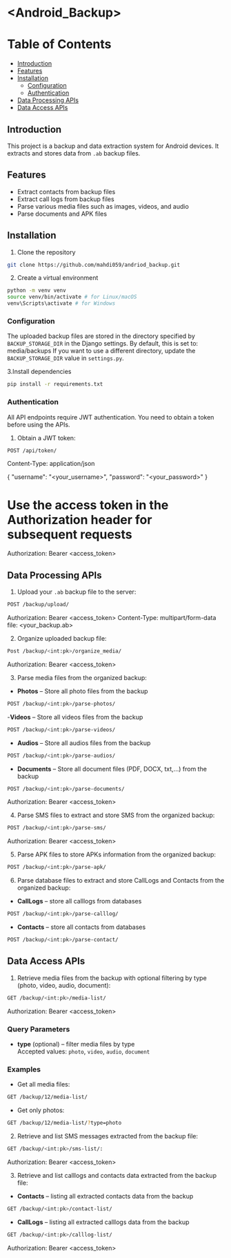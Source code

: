 # <Android_Backup>


# Table of Contents

- [Introduction](#introduction)
- [Features](#features)
- [Installation](#installation)
  - [Configuration](#configuration)
  - [Authentication](#authentication)
- [Data Processing APIs](#data-processing-apis)
- [Data Access APIs](#data-access-apis)


## Introduction
This project is a backup and data extraction system for Android devices. It extracts and stores data from  `.ab` backup files.

## Features
- Extract contacts from backup files
- Extract call logs from backup files
- Parse various media files such as images, videos, and audio
- Parse documents and APK files

## Installation
1. Clone the repository
```bash
git clone https://github.com/mahdi059/andriod_backup.git
```
2. Create a virtual environment
```bash 
python -m venv venv
source venv/bin/activate # for Linux/macOS
venv\Scripts\activate # for Windows
```

### Configuration

The uploaded backup files are stored in the directory specified by `BACKUP_STORAGE_DIR` in the Django settings. By default, this is set to: media/backups
If you want to use a different directory, update the `BACKUP_STORAGE_DIR` value in `settings.py`.

3.Install dependencies
```bash
pip install -r requirements.txt
```

### Authentication

All API endpoints require JWT authentication. You need to obtain a token before using the APIs.

1. Obtain a JWT token:
```bash
POST /api/token/
```
Content-Type: application/json

{
  "username": "<your_username>",
  "password": "<your_password>"
}

# Use the access token in the Authorization header for subsequent requests
Authorization: Bearer <access_token>


## Data Processing APIs


1. Upload your `.ab` backup file to the server:
```bash
POST /backup/upload/
```
Authorization: Bearer <access_token>
Content-Type: multipart/form-data
file: <your_backup.ab>


2. Organize uploaded backup file:
```bash
Post /backup/<int:pk>/organize_media/
```
Authorization: Bearer <access_token>


3. Parse media files from the organized backup:

- **Photos** – Store all photo files from the backup
```bash
POST /backup/<int:pk>/parse-photos/
```

-**Videos** – Store all videos files from the backup
```bash
POST /backup/<int:pk>/parse-videos/
```

- **Audios** – Store all audios files from the backup
```bash
POST /backup/<int:pk>/parse-audios/
```

- **Documents** – Store all document files (PDF, DOCX, txt,...) from the backup
```bash
POST /backup/<int:pk>/parse-documents/
```

Authorization: Bearer <access_token>


4. Parse SMS files to extract and store SMS from the organized backup:

```bash
POST /backup/<int:pk>/parse-sms/
```
 Authorization: Bearer <access_token>


 5. Parse APK files to store APKs information from the organized backup:

 ```bash
 POST /backup/<int:pk>/parse-apk/
 ```


 6. Parse database files to extract and store CallLogs and Contacts from the organized backup:

 - **CallLogs** – store all calllogs from databases
 ```bash
 POST /backup/<int:pk>/parse-calllog/
 ```

 - **Contacts** – store all contacts from databases
 ```bash
 POST /backup/<int:pk>/parse-contact/
 ```


 ## Data Access APIs


1. Retrieve media files from the backup with optional filtering by type (photo, video, audio, document):

```bash
GET /backup/<int:pk>/media-list/
```

Authorization: Bearer <access_token>

### Query Parameters

- **type** (optional) – filter media files by type  
  Accepted values: `photo`, `video`, `audio`, `document`

### Examples

- Get all media files:
```bash
GET /backup/12/media-list/
```

- Get only photos:
```bash
GET /backup/12/media-list/?type=photo
```


2. Retrieve and list SMS messages extracted from the backup file:

```bash
GET /backup/<int:pk>/sms-list/:
```

Authorization: Bearer <access_token>


3. Retrieve and list calllogs and contacts data extracted from the backup file:

- **Contacts** – listing all extracted contacts data from the backup
```bash
GET /backup/<int:pk>/contact-list/
```

- **CallLogs** – listing all extracted calllogs data from the backup
```bash
GET /backup/<int:pk>/calllog-list/
```

Authorization: Bearer <access_token>